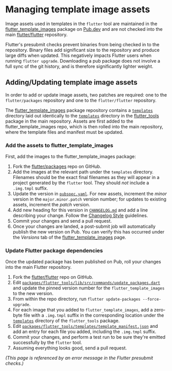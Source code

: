 # Managing template image assets

Image assets used in templates in the `flutter` tool are maintained in the [flutter_template_images][fti_pkg] package on [Pub.dev][pub] and are not checked into the main [flutter/flutter][flutter_repo] repository.

Flutter's presubmit checks prevent binaries from being checked in to the repository. Binary files add significant size to the repository and produce large diffs when updated. This negatively impacts Flutter users when running `flutter upgrade`. Downloading a pub package does not involve a full sync of the git history, and is therefore significantly lighter weight.

## Adding/Updating template image assets

In order to add or update image assets, two patches are required: one to the `flutter/packages` repository and one to the `flutter/flutter` repository.

The [flutter_template_images][fti_repo] package repository contains a [`templates`][package_templates_dir] directory laid out identically to the [`templates`][tools_templates_dir] directory in the [flutter_tools][tools_repo] package in the main repository. Assets are first added to the flutter_template_images repo, which is then rolled into the main repository, where the template files and manifest must be updated.

### Add the assets to flutter_template_images

First, add the images to the flutter_template_images package:

1. Fork the [flutter/packages][packages_repo] repo on GitHub.
2. Add the images at the relevant path under the `templates` directory. Filenames should be the exact final filenames as they will appear in a project generated by the `flutter` tool. They should _not_ include a `.img.tmpl` suffix.
3. Update the version in [`pubspec.yaml`](https://github.com/flutter/packages/blob/main/packages/flutter_template_images/pubspec.yaml). For new assets, increment the _minor_ version in the `major.minor.patch` version number; for updates to existing assets, increment the _patch_ version.
4. Add new heading for this version in [`CHANGELOG.md`](https://github.com/flutter/packages/blob/main/packages/flutter_template_images/CHANGELOG.md) and add a line describing your change. Follow the [Changelog Style](../ecosystem/contributing/README.md#changelog-style) guidelines.
5. Commit your changes and send a pull request.
6. Once your changes are landed, a post-submit job will automatically publish the new version on Pub. You can verify this has occurred under the _Versions_ tab of the [flutter_template_images][fti_pkg] page.

### Update Flutter package dependencies

Once the updated package has been published on Pub, roll your changes into the main Flutter repository.

1. Fork the [flutter/flutter][flutter_repo] repo on GitHub.
2. Edit [`packages/flutter_tools/lib/src/commands/update_packages.dart`](https://github.com/flutter/flutter/blob/main/packages/flutter_tools/lib/src/commands/update_packages.dart) and update the pinned version number for the `flutter_template_images` to the new version.
3. From within the repo directory, run `flutter update-packages --force-upgrade`.
4. For each image that you added to `flutter_template_images`, add a zero-byte file with a `.img.tmpl` suffix in the corresponding location under the [`templates`][tools_templates_dir] directory of the `flutter_tools` package.
5. Edit [`packages/flutter_tools/templates/template_manifest.json`](https://github.com/flutter/flutter/blob/main/packages/flutter_tools/templates/template_manifest.json) and add an entry for each file you added, including the `.img.tmpl` suffix.
6. Commit your changes, and perform a test run to be sure they're emitted successfully by the `flutter` tool.
7. Assuming everything looks good, send a pull request.

_(This page is referenced by an error message in the Flutter presubmit checks.)_

[fti_pkg]: https://pub.dev/packages/flutter_template_images
[fti_repo]: https://github.com/flutter/packages/tree/main/packages/flutter_template_images
[pub]: https://pub.dev
[flutter_repo]: https://github.com/flutter/flutter
[packages_repo]: https://github.com/flutter/packages
[package_templates_dir]: https://github.com/flutter/packages/tree/main/packages/flutter_template_images/templates
[tools_templates_dir]: https://github.com/flutter/flutter/tree/main/packages/flutter_tools/templates
[tools_repo]: https://github.com/flutter/flutter/tree/main/packages/flutter_tools
